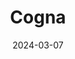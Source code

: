 ---  
layout: startup_page  
title: "Cogna"  
id: "cogna.co"  
permalink: "/cognacogna.co03072024/"  
website: "https://www.cogna.co/"  
funding_round: ""  
funding_amount: "£3.76M"  
investors: "Hoxton Ventures, Notion Capital, Octopus First Cheque Fund"  
about: "Cogna is a London-based SaaS company using AI to create highly customized software applications for traditional industries. Its platform simplifies data integration and empowers domain experts to build custom tools, driving analysis and optimization. This addresses the stagnant productivity growth in sectors like manufacturing and civil engineering."  
markets: "SaaS, AI, Information Technology, Business/Productivity Software, Media and Information Services (B2B)"  
hq: "London, England, United Kingdom"  
founded_year: "2023"  
linkedin: "https://www.linkedin.com/company/wearecogna"  
twitter: ""  
instagram: ""  
facebook: ""  
crunchbase: "https://www.crunchbase.com/organization/cogna"  
pitchbook: "https://pitchbook.com/profiles/company/589721-05"  

date_display: "07-Mar-2024"  
date: "2024-03-07"

# SEO Optimization  
meta_title: "Cogna -  Funding (£3.76M)"  
meta_description: "Cogna, Cogna is a London-based SaaS company using AI to create highly customized software applications for traditional industries. Its platform simplifies da..."  
meta_keywords: "Cogna, SaaS, AI, Information Technology, Business/Productivity Software, Media and Information Services (B2B),  funding"  
canonical_url: "https://startup.projectstartups.com/cognacogna.co03072024/"  
---